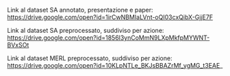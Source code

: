 Link al dataset SA annotato, presentazione e paper:
https://drive.google.com/open?id=1irCwNBMIaLVnt-oQI03cxQibX-GjjE7F

Link al dataset SA preprocessato, suddiviso per azione:
https://drive.google.com/open?id=1856l3ynCoMmN9LXpMkfpMYWNT-BVxSOt

Link al dataset MERL preprocessato, suddiviso per azione:
https://drive.google.com/open?id=10KLpNTLe_BKJsBBAZrMf_ygMG_t3EAE_
